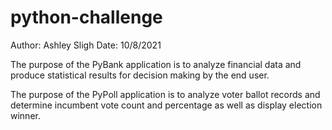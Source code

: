 # python-challenge

Author: Ashley Sligh
Date: 10/8/2021

The purpose of the PyBank application is to analyze financial data and produce statistical results for decision making by the end user.

The purpose of the PyPoll application is to analyze voter ballot records and determine incumbent vote count and percentage as well as display election winner.
